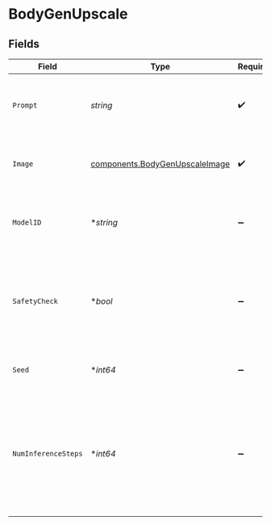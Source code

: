 # BodyGenUpscale


## Fields

| Field                                                                                                                    | Type                                                                                                                     | Required                                                                                                                 | Description                                                                                                              |
| ------------------------------------------------------------------------------------------------------------------------ | ------------------------------------------------------------------------------------------------------------------------ | ------------------------------------------------------------------------------------------------------------------------ | ------------------------------------------------------------------------------------------------------------------------ |
| `Prompt`                                                                                                                 | *string*                                                                                                                 | :heavy_check_mark:                                                                                                       | Text prompt(s) to guide upscaled image generation.                                                                       |
| `Image`                                                                                                                  | [components.BodyGenUpscaleImage](../../models/components/bodygenupscaleimage.md)                                         | :heavy_check_mark:                                                                                                       | Uploaded image to modify with the pipeline.                                                                              |
| `ModelID`                                                                                                                | **string*                                                                                                                | :heavy_minus_sign:                                                                                                       | Hugging Face model ID used for upscaled image generation.                                                                |
| `SafetyCheck`                                                                                                            | **bool*                                                                                                                  | :heavy_minus_sign:                                                                                                       | Perform a safety check to estimate if generated images could be offensive or harmful.                                    |
| `Seed`                                                                                                                   | **int64*                                                                                                                 | :heavy_minus_sign:                                                                                                       | Seed for random number generation.                                                                                       |
| `NumInferenceSteps`                                                                                                      | **int64*                                                                                                                 | :heavy_minus_sign:                                                                                                       | Number of denoising steps. More steps usually lead to higher quality images but slower inference. Modulated by strength. |
